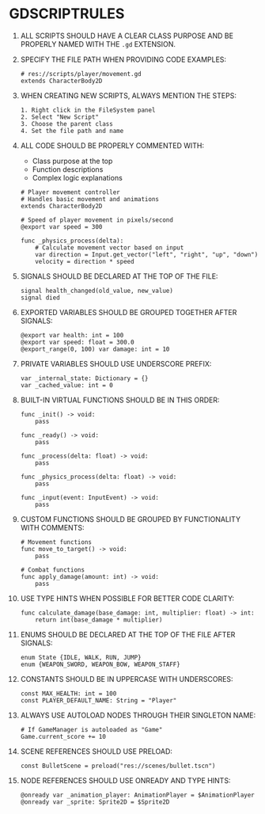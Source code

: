 # GDSCRIPTRULES

1. ALL SCRIPTS SHOULD HAVE A CLEAR CLASS PURPOSE AND BE PROPERLY NAMED WITH THE `.gd` EXTENSION.

2. SPECIFY THE FILE PATH WHEN PROVIDING CODE EXAMPLES:
   ```gdscript
   # res://scripts/player/movement.gd
   extends CharacterBody2D
   ```

3. WHEN CREATING NEW SCRIPTS, ALWAYS MENTION THE STEPS:
   ```
   1. Right click in the FileSystem panel
   2. Select "New Script"
   3. Choose the parent class
   4. Set the file path and name
   ```

4. ALL CODE SHOULD BE PROPERLY COMMENTED WITH:
   - Class purpose at the top
   - Function descriptions
   - Complex logic explanations
   ```gdscript
   # Player movement controller
   # Handles basic movement and animations
   extends CharacterBody2D
   
   # Speed of player movement in pixels/second
   @export var speed = 300
   
   func _physics_process(delta):
       # Calculate movement vector based on input
       var direction = Input.get_vector("left", "right", "up", "down")
       velocity = direction * speed
   ```

5. SIGNALS SHOULD BE DECLARED AT THE TOP OF THE FILE:
   ```gdscript
   signal health_changed(old_value, new_value)
   signal died
   ```

6. EXPORTED VARIABLES SHOULD BE GROUPED TOGETHER AFTER SIGNALS:
   ```gdscript
   @export var health: int = 100
   @export var speed: float = 300.0
   @export_range(0, 100) var damage: int = 10
   ```

7. PRIVATE VARIABLES SHOULD USE UNDERSCORE PREFIX:
   ```gdscript
   var _internal_state: Dictionary = {}
   var _cached_value: int = 0
   ```

8. BUILT-IN VIRTUAL FUNCTIONS SHOULD BE IN THIS ORDER:
   ```gdscript
   func _init() -> void:
       pass
       
   func _ready() -> void:
       pass
       
   func _process(delta: float) -> void:
       pass
       
   func _physics_process(delta: float) -> void:
       pass
       
   func _input(event: InputEvent) -> void:
       pass
   ```

9. CUSTOM FUNCTIONS SHOULD BE GROUPED BY FUNCTIONALITY WITH COMMENTS:
   ```gdscript
   # Movement functions
   func move_to_target() -> void:
       pass
       
   # Combat functions
   func apply_damage(amount: int) -> void:
       pass
   ```

10. USE TYPE HINTS WHEN POSSIBLE FOR BETTER CODE CLARITY:
    ```gdscript
    func calculate_damage(base_damage: int, multiplier: float) -> int:
        return int(base_damage * multiplier)
    ```

11. ENUMS SHOULD BE DECLARED AT THE TOP OF THE FILE AFTER SIGNALS:
    ```gdscript
    enum State {IDLE, WALK, RUN, JUMP}
    enum {WEAPON_SWORD, WEAPON_BOW, WEAPON_STAFF}
    ```

12. CONSTANTS SHOULD BE IN UPPERCASE WITH UNDERSCORES:
    ```gdscript
    const MAX_HEALTH: int = 100
    const PLAYER_DEFAULT_NAME: String = "Player"
    ```

13. ALWAYS USE AUTOLOAD NODES THROUGH THEIR SINGLETON NAME:
    ```gdscript
    # If GameManager is autoloaded as "Game"
    Game.current_score += 10
    ```

14. SCENE REFERENCES SHOULD USE PRELOAD:
    ```gdscript
    const BulletScene = preload("res://scenes/bullet.tscn")
    ```

15. NODE REFERENCES SHOULD USE ONREADY AND TYPE HINTS:
    ```gdscript
    @onready var _animation_player: AnimationPlayer = $AnimationPlayer
    @onready var _sprite: Sprite2D = $Sprite2D
    ```